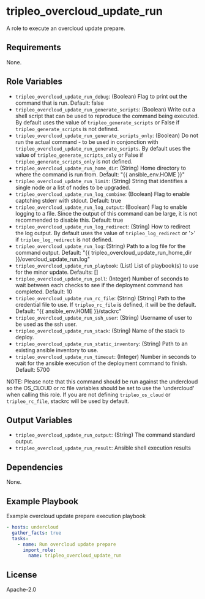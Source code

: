 tripleo_overcloud_update_run
========================

A role to execute an overcloud update prepare.

Requirements
------------

None.

Role Variables
--------------

* `tripleo_overcloud_update_run_debug`: (Boolean) Flag to print out the command that is run. Default: false
* `tripleo_overcloud_update_run_generate_scripts`: (Boolean) Write out a shell script that can be used to reproduce the command being executed. By default uses the value of `tripleo_generate_scripts` or False if `tripleo_generate_scripts` is not defined.
* `tripleo_overcloud_update_run_generate_scripts_only`: (Boolean) Do not run the actual command - to be used in conjonction with `tripleo_overcloud_update_run_generate_scripts`. By default uses the value of `tripleo_generate_scripts_only` or False if `tripleo_generate_scripts_only` is not defined.
* `tripleo_overcloud_update_run_home_dir`: (String) Home directory to where the command is run from. Default: "{{ ansible_env.HOME }}"
* `tripleo_overcloud_update_run_limit`: (String) String that identifies a single node or a list of nodes to be upgraded.
* `tripleo_overcloud_update_run_log_combine`: (Boolean) Flag to enable captching stderr with stdout. Default: true
* `tripleo_overcloud_update_run_log_output`: (Boolean) Flag to enable logging to a file. Since the output of this command can be large, it is not recommended to disable this. Default: true
* `tripleo_overcloud_update_run_log_redirect`: (String) How to redirect the log output. By default uses the value of `tripleo_log_redirect` or '>' if `tripleo_log_redirect` is not defined.
* `tripleo_overcloud_update_run_log`: (String) Path to a log file for the command output. Default: "{{ tripleo_overcloud_update_run_home_dir }}/overcloud_update_run.log"
* `tripleo_overcloud_update_run_playbook`: (List) List of playbook(s) to use for the minor update. Defaults: []
* `tripleo_overcloud_update_run_poll`: (Integer) Number of seconds to wait between each checks to see if the deployment command has completed. Default: 10
* `tripleo_overcloud_update_run_rc_file`: (String) (String) Path to the credential file to use. If `tripleo_rc_file` is defined, it will be the default. Default: "{{ ansible_env.HOME }}/stackrc"
* `tripleo_overcloud_update_run_ssh_user`: (String) Username of user to be used as the ssh user.
* `tripleo_overcloud_update_run_stack`: (String) Name of the stack to deploy.
* `tripleo_overcloud_update_run_static_inventory`: (String) Path to an existing ansible inventory to use.
* `tripleo_overcloud_update_run_timeout`: (Integer) Number in seconds to wait for the ansible execution of the deployment command to finish. Default: 5700

NOTE: Please note that this command should be run against the undercloud so the
OS_CLOUD or rc file variables should be set to use the 'undercloud' when
calling this role. If you are not defining `tripleo_os_cloud` or `tripleo_rc_file`,
stackrc will be used by default.

Output Variables
----------------

* `tripleo_overcloud_update_run_output`: (String) The command standard output.
* `tripleo_overcloud_update_run_result`: Ansible shell execution results

Dependencies
------------

None.

Example Playbook
----------------

Example overcloud update prepare execution playbook

```yaml
- hosts: undercloud
  gather_facts: true
  tasks:
    - name: Run overcloud update prepare
      import_role:
        name: tripleo_overcloud_update_run
```

License
-------

Apache-2.0
